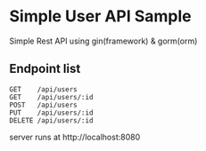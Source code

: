 # Simple User API Sample

Simple Rest API using gin(framework) & gorm(orm)

## Endpoint list

```
GET    /api/users
GET    /api/users/:id
POST   /api/users
PUT    /api/users/:id
DELETE /api/users/:id
```
server runs at http://localhost:8080
